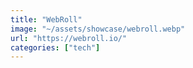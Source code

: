 ```yaml
---
title: "WebRoll"
image: "~/assets/showcase/webroll.webp"
url: "https://webroll.io/"
categories: ["tech"]
---
```

